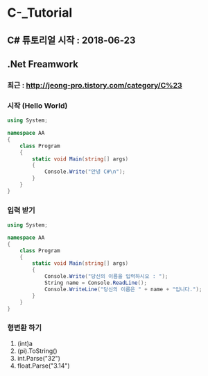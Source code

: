 # C-_Tutorial

## C# 튜토리얼 시작 : 2018-06-23

## .Net Freamwork

### 최근 : http://jeong-pro.tistory.com/category/C%23

### 시작 (Hello World)
```cs
using System;

namespace AA
{
    class Program
    {
        static void Main(string[] args)
        {
            Console.Write("안녕 C#\n");
        }
    }
}
```
  
### 입력 받기
```cs
using System;

namespace AA
{
    class Program
    {
        static void Main(string[] args)
        {
            Console.Write("당신의 이름을 입력하시오 : ");
            String name = Console.ReadLine();
            Console.WriteLine("당신의 이름은 " + name + "입니다.");
        }
    }
}
```
### 형변환 하기
1. (int)a
2. (pi).ToString()
3. int.Parse("32")
4. float.Parse("3.14")
